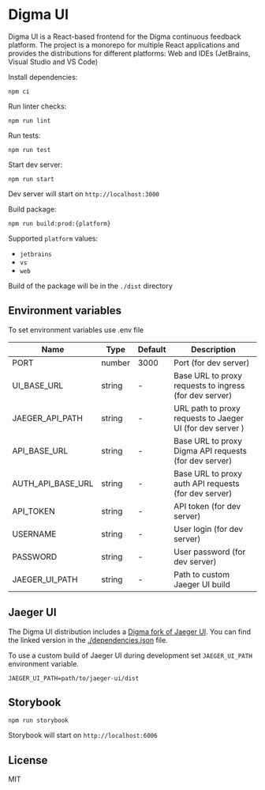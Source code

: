 # Digma UI

Digma UI is a React-based frontend for the Digma continuous feedback platform. The project is a monorepo for multiple React applications and provides the distributions for different platforms: Web and IDEs (JetBrains, Visual Studio and VS Code)

Install dependencies:

```shell
npm ci
```

Run linter checks:

```shell
npm run lint
```

Run tests:

```shell
npm run test
```

Start dev server:

```shell
npm run start
```

Dev server will start on `http://localhost:3000`

Build package:

```shell
npm run build:prod:{platform}
```

Supported `platform` values:

- `jetbrains`
- `vs`
- `web`

Build of the package will be in the `./dist` directory

## Environment variables

To set environment variables use .env file

| Name              | Type   | Default | Description                                               |
| ----------------- | ------ | ------- | --------------------------------------------------------- |
| PORT              | number | 3000    | Port (for dev server)                                     |
| UI_BASE_URL       | string | -       | Base URL to proxy requests to ingress (for dev server)    |
| JAEGER_API_PATH   | string | -       | URL path to proxy requests to Jaeger UI (for dev server ) |
| API_BASE_URL      | string | -       | Base URL to proxy Digma API requests (for dev server)     |
| AUTH_API_BASE_URL | string | -       | Base URL to proxy auth API requests (for dev server)      |
| API_TOKEN         | string | -       | API token (for dev server)                                |
| USERNAME          | string | -       | User login (for dev server)                               |
| PASSWORD          | string | -       | User password (for dev server)                            |
| JAEGER_UI_PATH    | string | -       | Path to custom Jaeger UI build                            |

## Jaeger UI

The Digma UI distribution includes a [Digma fork of Jaeger UI](https://github.com/digma-ai/jaeger-ui). You can find the linked version in the [./dependencies.json](./dependencies.json) file.

To use a custom build of Jaeger UI during development set `JAEGER_UI_PATH` environment variable.

```env
JAEGER_UI_PATH=path/to/jaeger-ui/dist
```

## Storybook

```shell
npm run storybook
```

Storybook will start on `http://localhost:6006`

## License

MIT
